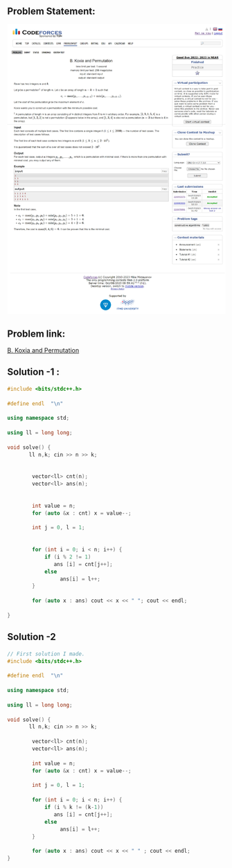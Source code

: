## Problem Statement:
![B. Koxia and Permutation](/Constructive%20Algorithm/Assets/B.%20Koxia%20and%20Permutation.png)

## Problem link:
[B. Koxia and Permutation](https://codeforces.com/problemset/problem/1770/B)

## Solution -1 :
```c++
#include <bits/stdc++.h>

#define endl  "\n"

using namespace std;

using ll = long long;

void solve() {
       ll n,k; cin >> n >> k; 
        

        vector<ll> cnt(n);
        vector<ll> ans(n);


        int value = n;
        for (auto &x : cnt) x = value--;

        int j = 0, l = 1;


        for (int i = 0; i < n; i++) {
            if (i % 2 != 1)
               ans [i] = cnt[j++];
            else 
                 ans[i] = l++;
        }

        for (auto x : ans) cout << x << " "; cout << endl;

}

```

## Solution -2 
```c++
// First solution I made.
#include <bits/stdc++.h>

#define endl  "\n"

using namespace std;

using ll = long long;

void solve() {
       ll n,k; cin >> n >> k; 
    
        vector<ll> cnt(n);
        vector<ll> ans(n);

        int value = n;
        for (auto &x : cnt) x = value--;

        int j = 0, l = 1;

        for (int i = 0; i < n; i++) {
            if (i % k != (k-1))
               ans [i] = cnt[j++];
            else 
                 ans[i] = l++;
        }

        for (auto x : ans) cout << x << " " ; cout << endl;
}
```